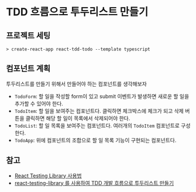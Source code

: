 # TDD 흐름으로 투두리스트 만들기

## 프로젝트 세팅

```shell
> create-react-app react-tdd-todo --template typescript
```

## 컴포넌트 계획

투두리스트를 만들기 위해서 만들어야 하는 컴포넌트를 생각해보자

- `TodoForm`: 할 일을 작성할 form이 있고 submit 이벤트가 발생하면 새로운 할 일을 추가할 수 있어야 한다.
- `TodoItem`: 할 일을 보여주는 컴포넌트다. 클릭하면 체크박스에 체크가 되고 삭제 버튼을 클릭하면 해당 할 일이 목록에서 삭제되어야 한다.
- `TodoList`: 할 일 목록을 보여주는 컴포넌트다. 여러개의 `TodoItem` 컴포넌트로 구성한다.
- `TodoApp`: 위에 컴포넌트의 조합으로 할 일 목록 기능이 구현되는 컴포넌트다.

## 참고

- [React Testing Library 사용법](https://www.daleseo.com/react-testing-library/)
- [react-testing-library 를 사용하여 TDD 개발 흐름으로 투두리스트 만들기](https://velog.io/@velopert/tdd-with-react-testing-library)
